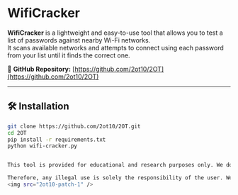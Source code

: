 # WifiCracker

**WifiCracker** is a lightweight and easy-to-use tool that allows you to test a list of passwords against nearby Wi-Fi networks.  
It scans available networks and attempts to connect using each password from your list until it finds the correct one.

🔗 **GitHub Repository:** [https://github.com/2ot10/2OT](https://github.com/2ot10/2OT)

---

## 🛠️ Installation

```bash
git clone https://github.com/2ot10/2OT.git
cd 2OT
pip install -r requirements.txt
python wifi-cracker.py


This tool is provided for educational and research purposes only. We do not take any responsibility for any illegal or unethical use of this tool. Using this tool to hack networks or gain unauthorized access to any system is illegal and violates local and international laws.

Therefore, any illegal use is solely the responsibility of the user. We strongly encourage everyone to use this tool responsibly, legally, and ethically.
<img src="2ot10-patch-1" />


